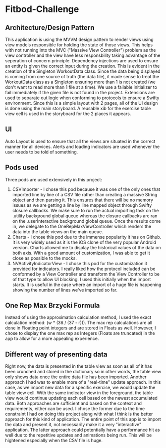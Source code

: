 # Fitbod-Challenge

## Architecture/Design Pattern
This application is using the MVVM design pattern to render views using view models responsible for holding the state of those views. This helps with not running into the MVC ("Massive View Controller") problem as the view controller and the view have less responsbility taking advantage of the seperation of concern principle. Dependency injections are used to ensure an entity is given the correct input during the creation. This is evident in the creation of the Singleton WorkoutData class. Since the data being displayed is coming from one source of truth (the data file), it made sense to treat the WorkoutData class as a Singleton ensuring more than 1 is not created (we don't want to read more than 1 file at a time). We use a failable initializer to fail immediately if the given file is not found in the project. Extensions are used to separate out logic when conforming to protocols to ensure a Swifty environment. Since this is a simple layout with 2 pages, all of the UI design is done using the main storyboard. A reusable xib for the exercise table view cell is used in the storyboard for the 2 places it appears. 

## UI
Auto Layout is used to ensure that all the views are situated in the correct manner for all devices. Alerts and loading indicators are used whenever the user needs to be told of something. 

## Pods used
Three pods are used extensively in this project:

1. CSVImporter - I chose this pod because it was one of the only ones that imported line by line of a CSV file rather than creating a massive String object and then parsing it. This ensures that there will be no memory issues as we are getting a line by line mapped object through Swifty closure callbacks. We make sure to run the actual importing task on the .utility background global queue whereas the closure callbacks are ran on the .userInteractive background global queue. Once the results come in, we delegate to the OneRepMaxViewController which renders the data into the table views on the main queue. 
2. Charts - I chose this pod due to the immense popularity it has on Github. It is very widely used as it is the iOS clone of the very popular Android version. Charts allowed me to display the historical values of the data on both axis. With a good amount of customization, I was able to get it close as possible to the mocks. 
3. NVActivityIndicatorView - I chose this pod for the customization it provided for indicators. I really liked how the protocol included can be conformed by a View Controller and transform the View Controller to be of that type to allow UI blocking. I used this initially when the import starts. It is useful in the case where an import of a huge file is happening showing the number of lines we've imported so far. 

## One Rep Max Brzycki Formula
Instead of using the approximation calculation method, I used the exact calculation method: (w * (36 / (37 - r))). The max rep calculations are all done in Floating point integers and are stored in Floats as well. However, I chose to display the one max rep as Integers (Floats are truncated) in the app to allow for a more appealing experience. 

## Different way of presenting data
Right now, the data is presented in the table view as soon as all of it has been crunched and stored in the dictionary so in other words, the table view only shows data once the entire data file has been imported. Another approach I had was to enable more of a "real-time" update approach. In this case, as we import new data for a specific exercise, we would update the table view cell. With the same indicator view in the foreground, the table view would continue updating each cell based on the newest accumulated data. Both approaches are sufficient and based on the context and requirements, either can be used. I chose the former due to the time constraint I had on doing this project along with what I think is the better approach for this kind of application. The entire point of this app is to import the data and present it, not necessarily make it a very "interactive" application. The latter approach could potentially have a performance hit as well due to the repetitive updates and animations being run. This will be hightened especially when the CSV file is huge. 
